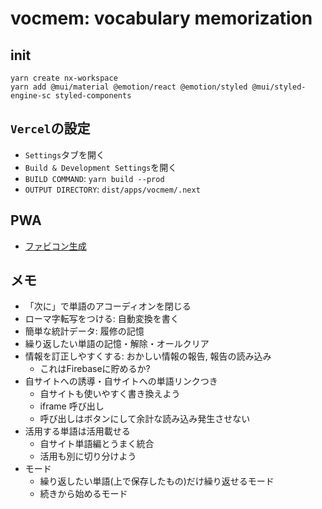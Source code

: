 # vocmem: vocabulary memorization

## init
```shell
yarn create nx-workspace
yarn add @mui/material @emotion/react @emotion/styled @mui/styled-engine-sc styled-components
```

## `Vercel`の設定
- `Settings`タブを開く
- `Build & Development Settings`を開く
- `BUILD COMMAND`: `yarn build --prod`
- `OUTPUT DIRECTORY`: `dist/apps/vocmem/.next`

## PWA
- [ファビコン生成](https://ao-system.net/favicongenerator/)

## メモ
- 「次に」で単語のアコーディオンを閉じる
- ローマ字転写をつける: 自動変換を書く
- 簡単な統計データ: 履修の記憶
- 繰り返したい単語の記憶・解除・オールクリア
- 情報を訂正しやすくする: おかしい情報の報告, 報告の読み込み
    - これはFirebaseに貯めるか?
- 自サイトへの誘導・自サイトへの単語リンクつき
    - 自サイトも使いやすく書き換えよう
    - iframe 呼び出し
    - 呼び出しはボタンにして余計な読み込み発生させない
- 活用する単語は活用載せる
    - 自サイト単語編とうまく統合
    - 活用も別に切り分けよう
- モード
    - 繰り返したい単語(上で保存したもの)だけ繰り返せるモード
    - 続きから始めるモード
